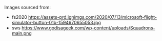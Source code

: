 Images sourced from:
* fs2020 https://assets-prd.ignimgs.com/2020/07/13/microsoft-flight-simulator-button-01b-1594670655053.jpg
* sws https://www.godisageek.com/wp-content/uploads/Squadrons-main.png
